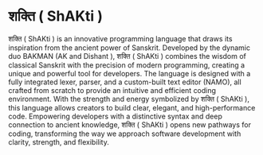 # शक्ति ( ShAKti )
शक्ति ( ShAKti ) is an innovative programming language that draws its inspiration from the ancient power of Sanskrit. 
Developed by the dynamic duo BAKMAN (AK and Dishant ),
 शक्ति ( ShAKti ) combines the wisdom of classical Sanskrit with the precision of modern programming, creating a unique and powerful tool for developers. 
The language is designed with a fully integrated lexer, parser, and a custom-built text editor (NAMO), all crafted from scratch to provide an intuitive and efficient coding environment. With the strength and energy symbolized by शक्ति ( ShAKti ), 
this language allows creators to build clear, elegant, and high-performance code. Empowering developers with a distinctive syntax and deep connection to ancient knowledge, शक्ति ( ShAKti ) opens new pathways for coding, transforming the way we approach software development with clarity, strength, and flexibility.
